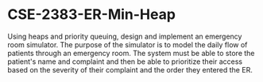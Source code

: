 # CSE-2383-ER-Min-Heap
Using heaps and priority queuing, design and implement an emergency room simulator. The purpose of the simulator is to model the daily flow of patients through an emergency room. The system must be able to store the patient's name and complaint and then be able to prioritize their access based on the severity of their complaint and the order they entered the ER.

